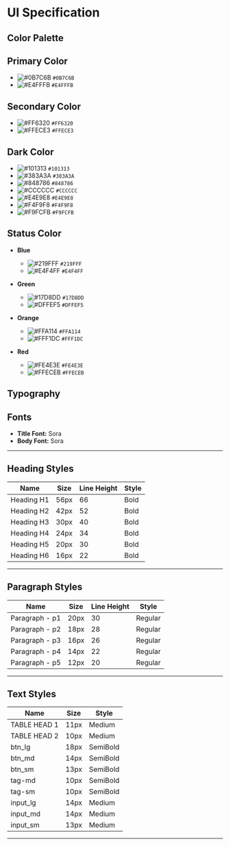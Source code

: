 # UI Specification

## Color Palette

## Primary Color

- ![#0B7C6B](https://placehold.co/50x50/0B7C6B/FFFFFF?text=+) `#0B7C6B`
- ![#E4FFFB](https://placehold.co/50x50/E4FFFB/000000?text=+) `#E4FFFB`

## Secondary Color

- ![#FF6320](https://placehold.co/50x50/FF6320/FFFFFF?text=+) `#FF6320`
- ![#FFECE3](https://placehold.co/50x50/FFECE3/000000?text=+) `#FFECE3`

## Dark Color

- ![#101313](https://placehold.co/50x50/101313/FFFFFF?text=+) `#101313`
- ![#383A3A](https://placehold.co/50x50/383A3A/FFFFFF?text=+) `#383A3A`
- ![#848786](https://placehold.co/50x50/848786/000000?text=+) `#848786`
- ![#CCCCCC](https://placehold.co/50x50/CCCCCC/000000?text=+) `#CCCCCC`
- ![#E4E9E8](https://placehold.co/50x50/E4E9E8/000000?text=+) `#E4E9E8`
- ![#F4F9F8](https://placehold.co/50x50/F4F9F8/000000?text=+) `#F4F9F8`
- ![#F9FCFB](https://placehold.co/50x50/F9FCFB/000000?text=+) `#F9FCFB`

## Status Color

- **Blue**
  - ![#219FFF](https://placehold.co/50x50/219FFF/FFFFFF?text=+) `#219FFF`
  - ![#E4F4FF](https://placehold.co/50x50/E4F4FF/000000?text=+) `#E4F4FF`

- **Green**
  - ![#17D8DD](https://placehold.co/50x50/17D8DD/000000?text=+) `#17D8DD`
  - ![#DFFEF5](https://placehold.co/50x50/DFFEF5/000000?text=+) `#DFFEF5`

- **Orange**
  - ![#FFA114](https://placehold.co/50x50/FFA114/000000?text=+) `#FFA114`
  - ![#FFF1DC](https://placehold.co/50x50/FFF1DC/000000?text=+) `#FFF1DC`

- **Red**
  - ![#FE4E3E](https://placehold.co/50x50/FE4E3E/FFFFFF?text=+) `#FE4E3E`
  - ![#FFECEB](https://placehold.co/50x50/FFECEB/000000?text=+) `#FFECEB`

## Typography

## Fonts

- **Title Font:** Sora
- **Body Font:** Sora

---

## Heading Styles

| Name        | Size  | Line Height | Style |
|-------------|-------|-------------|-------|
| Heading H1  | 56px  | 66          | Bold  |
| Heading H2  | 42px  | 52          | Bold  |
| Heading H3  | 30px  | 40          | Bold  |
| Heading H4  | 24px  | 34          | Bold  |
| Heading H5  | 20px  | 30          | Bold  |
| Heading H6  | 16px  | 22          | Bold  |

---

## Paragraph Styles

| Name           | Size  | Line Height | Style    |
|----------------|-------|-------------|----------|
| Paragraph - p1 | 20px  | 30          | Regular  |
| Paragraph - p2 | 18px  | 28          | Regular  |
| Paragraph - p3 | 16px  | 26          | Regular  |
| Paragraph - p4 | 14px  | 22          | Regular  |
| Paragraph - p5 | 12px  | 20          | Regular  |

---

## Text Styles

| Name         | Size  | Style      |
|--------------|-------|------------|
| TABLE HEAD 1 | 11px  | Medium     |
| TABLE HEAD 2 | 10px  | Medium     |
| btn_lg       | 18px  | SemiBold   |
| btn_md       | 14px  | SemiBold   |
| btn_sm       | 13px  | SemiBold   |
| tag-md       | 10px  | SemiBold   |
| tag-sm       | 10px  | SemiBold   |
| input_lg     | 14px  | Medium     |
| input_md     | 14px  | Medium     |
| input_sm     | 13px  | Medium     |

---
